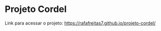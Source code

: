 <h1>Projeto Cordel</h1>

Link para acessar o projeto:
https://rafafreitas7.github.io/projeto-cordel/
